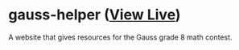 # gauss-helper ([View Live](https://eesazahed.github.io/gauss-helper/))
A website that gives resources for the Gauss grade 8 math contest.
